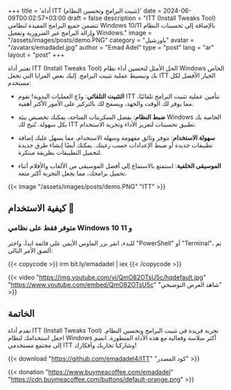 +++
title = 'أداة ITT (تثبيت البرامج وتحسين النظام)'
date = 2024-06-09T00:02:57+03:00
draft = false
description = "ITT (Install Tweaks Tool) تتضمن جميع البرامج المفيدة لنظامي Windows 10/11 بالإضافة إلى تحسينات النظام وإزالة البرامج غير الضرورية وتفعيل Windows."
image = "/assets/images/posts/demo.PNG"
category = "باورشيل"
avatar = "/avatars/emadadel.jpg"
author = "Emad Adel"
type   = "post"
lang   = "ar"
layout = "post"
+++

تعتبر أداة ITT (Install Tweaks Tool) الحل الأمثل لتحسين أداء نظام Windows الخاص بك وتبسيط عملية تثبيت البرامج. إليك بعض المزايا التي تجعل ITT الخيار الأفضل لكل مستخدم:

- **التثبيت التلقائي**: ودّع العمليات اليدوية! تقوم ITT بتأمين عملية تثبيت البرامج تلقائيًا، مما يوفر لك الوقت والجهد، ويسمح لك بالتركيز على الأمور الأكثر أهمية.

- **ضبط النظام**: بفضل السكربتات المتاحة، يمكنك تخصيص بيئة Windows الخاصة بك بكل سهولة. تُتيح لك ITT تطبيق تحسينات لتعزيز الأداء وتجربة الاستخدام.

- **سهولة الاستخدام**: تتوفر وثائق مفهومة وسهلة الاستخدام، مما يسهل عليك إضافة تطبيقات جديدة أو ضبط الإعدادات حسب رغبتك. يمكنك أيضًا إنشاء طرق جديدة لتحميل التطبيقات بطريقة مبتكرة.

- **الموسيقى الخلفية**: استمتع بالاستماع إلى أفضل الموسيقى من الألعاب والأفلام أثناء تحميل برامجك، مما يجعل التجربة أكثر متعة.

{{< image "/assets/images/posts/demo.PNG" "ITT" >}}

## كيفية الاستخدام 🚀
### متوفر فقط على نظامي Windows 10 و 11 
للبدء، انقر بزر الماوس الأيمن على قائمة ابدأ، واختر "PowerShell" أو "Terminal"، ثم ألصق الأمر التالي:

{{< copycode >}}
irm bit.ly/emadadel | iex
{{< /copycode >}}

{{< video "https://img.youtube.com/vi/QmO82OTsU5c/hqdefault.jpg" "https://www.youtube.com/embed/QmO82OTsU5c" "شاهد العرض التوضيحي" >}}



## الخاتمة

تقدم أداة ITT (Install Tweaks Tool) تجربة فريدة في تثبيت البرامج وتحسين النظام. اجعل استخدامك لنظام Windows أكثر سلاسة وفعالية مع هذه الأداة المتطورة. انضم إلى مجتمع مستخدمي ITT وشاركنا تجاربك وأفكارك!


{{< download "https://github.com/emadadel4/ITT" "كود المصدر" >}}

{{< donation "https://www.buymeacoffee.com/emadadel" "https://cdn.buymeacoffee.com/buttons/default-orange.png" >}}
